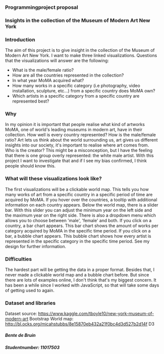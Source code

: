 ### Programmingproject proposal

### Insights in the collection of the Museum of Modern Art New York

### **Introduction**
The aim of this project is to give insight in the collection of the Museum of Modern Art New York. 
I want to make three linked visualizations. 
Questions that the visualizations will answer are the following:
- What is the male/female ratio? 
- How are all the countries represented in the collection?
- In what year MoMA acquired what?
- How many works in a specific category (i.e photography, video installation, sculpture, etc...) from a specific country does MoMA own?
- Which artists in a specific category from a specific country are represented best?


### **Why**
In my opinion it is important that people realise what kind of artworks MoMA, one of world's leading museums in modern art, have in their collection. How well is every country represented? How is the male/female ratio?
Art lets us think about the world surrounding us, art gives us different insights into our society, it's important to realise where art comes from. Who is the creator? This might be a misconception, but I have the feeling that there is one group overly represented: the white male artist. With this project I want to investigate that and if I see my bias confirmed, I think people should know this. 


### **What will these visualizations look like?**
The first visualizations will be a clickable world map. This tells you how many works of art from a specific country in a specific period of time are acquired by MoMA. If you hover over the countries, a tooltip with additional information on each country appears. Below the world map, there is a slider bar. With this slider you can adjust the minimum year on the left side and the maximum year on the right side. There is also a dropdown menu which allows you to choose between 'male', 'female' and both. If you click on a country, a bar chart appears. This bar chart shows the amount of works per category acquired by MoMA in the specific time period. If you click on a bar, a bubble chart appears. This bubble chart shows how every artist is represented in the specific category in the specific time period. 
See my design for further information.


### **Difficulties**
The hardest part will be getting the data in a proper format. Besides that, I never made a clickable world map and a bubble chart before. But since there are lots of examples online, I don't think that's my biggest concern. It has been a while since I worked with JavaScript, so that will take some days of getting used to again.

### **Dataset and libraries**
Dataset source: https://www.kaggle.com/tboyle10/new-york-museum-of-modern-art
Bootstrap
World map: http://bl.ocks.org/micahstubbs/8e15870eb432a21f0bc4d3d527b2d14f
D3


##### Bente de Bruin 
##### Studentnumber: 11017503
